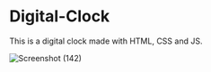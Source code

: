 # Digital-Clock
This is a digital clock made with HTML, CSS and JS.

![Screenshot (142)](https://user-images.githubusercontent.com/125815967/223556247-020c0328-7560-457d-86e1-486cce3734ac.png)

